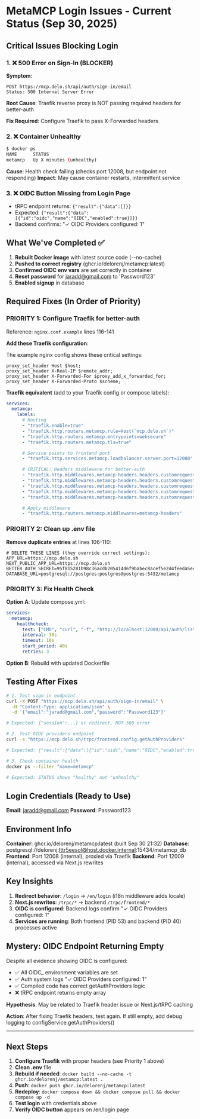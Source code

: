 # MetaMCP Login Issues - Current Status (Sep 30, 2025)

## Critical Issues Blocking Login

### 1. ❌ **500 Error on Sign-In** (BLOCKER)
**Symptom**:
```
POST https://mcp.delo.sh/api/auth/sign-in/email
Status: 500 Internal Server Error
```

**Root Cause**: Traefik reverse proxy is NOT passing required headers for better-auth

**Fix Required**: Configure Traefik to pass X-Forwarded headers

### 2. ❌ **Container Unhealthy**
```bash
$ docker ps
NAME      STATUS
metamcp   Up X minutes (unhealthy)
```

**Cause**: Health check failing (checks port 12008, but endpoint not responding)
**Impact**: May cause container restarts, intermittent service

### 3. ❌ **OIDC Button Missing from Login Page**
- tRPC endpoint returns: `{"result":{"data":[]}}`
- Expected: `{"result":{"data":[{"id":"oidc","name":"OIDC","enabled":true}]}}`
- Backend confirms: "✓ OIDC Providers configured: 1"

## What We've Completed ✅

1. **Rebuilt Docker image** with latest source code (--no-cache)
2. **Pushed to correct registry** (ghcr.io/delorenj/metamcp:latest)
3. **Confirmed OIDC env vars** are set correctly in container
4. **Reset password** for jaradd@gmail.com to 'Password123'
5. **Enabled signup** in database

## Required Fixes (In Order of Priority)

### PRIORITY 1: Configure Traefik for better-auth

Reference: `nginx.conf.example` lines 116-141

**Add these Traefik configuration**:

The example nginx config shows these critical settings:
```nginx
proxy_set_header Host $host;
proxy_set_header X-Real-IP $remote_addr;
proxy_set_header X-Forwarded-For $proxy_add_x_forwarded_for;
proxy_set_header X-Forwarded-Proto $scheme;
```

**Traefik equivalent** (add to your Traefik config or compose labels):

```yaml
services:
  metamcp:
    labels:
      # Routing
      - "traefik.enable=true"
      - "traefik.http.routers.metamcp.rule=Host(`mcp.delo.sh`)"
      - "traefik.http.routers.metamcp.entrypoints=websecure"
      - "traefik.http.routers.metamcp.tls=true"

      # Service points to frontend port
      - "traefik.http.services.metamcp.loadbalancer.server.port=12008"

      # CRITICAL: Headers middleware for better-auth
      - "traefik.http.middlewares.metamcp-headers.headers.customrequestheaders.Host=mcp.delo.sh"
      - "traefik.http.middlewares.metamcp-headers.headers.customrequestheaders.X-Forwarded-Host=mcp.delo.sh"
      - "traefik.http.middlewares.metamcp-headers.headers.customrequestheaders.X-Forwarded-Proto=https"
      - "traefik.http.middlewares.metamcp-headers.headers.customrequestheaders.X-Forwarded-Port=443"
      - "traefik.http.middlewares.metamcp-headers.headers.customrequestheaders.X-Real-IP=true"

      # Apply middleware
      - "traefik.http.routers.metamcp.middlewares=metamcp-headers"
```

### PRIORITY 2: Clean up .env file

**Remove duplicate entries** at lines 106-110:
```env
# DELETE THESE LINES (they override correct settings):
APP_URL=https://mcp.delo.sh
NEXT_PUBLIC_APP_URL=https://mcp.delo.sh
BETTER_AUTH_SECRET=95f815281b98c36acdb205414d6f9babec8acef5e2d4feeda5ec5b80043d0f7e
DATABASE_URL=postgresql://postgres:postgres@postgres:5432/metamcp
```

### PRIORITY 3: Fix Health Check

**Option A**: Update compose.yml:
```yaml
services:
  metamcp:
    healthcheck:
      test: ["CMD", "curl", "-f", "http://localhost:12009/api/auth/list-sessions"]
      interval: 30s
      timeout: 10s
      start_period: 40s
      retries: 3
```

**Option B**: Rebuild with updated Dockerfile

## Testing After Fixes

```bash
# 1. Test sign-in endpoint
curl -X POST "https://mcp.delo.sh/api/auth/sign-in/email" \
  -H "Content-Type: application/json" \
  -d '{"email":"jaradd@gmail.com","password":"Password123"}'

# Expected: {"session":...} or redirect, NOT 500 error

# 2. Test OIDC providers endpoint
curl -s "https://mcp.delo.sh/trpc/frontend.config.getAuthProviders"

# Expected: {"result":{"data":[{"id":"oidc","name":"OIDC","enabled":true}]}}

# 3. Check container health
docker ps --filter "name=metamcp"

# Expected: STATUS shows "healthy" not "unhealthy"
```

## Login Credentials (Ready to Use)

**Email**: jaradd@gmail.com
**Password**: Password123

## Environment Info

**Container**: ghcr.io/delorenj/metamcp:latest (built Sep 30 21:32)
**Database**: postgresql://delorenj:Ittr5eesol@host.docker.internal:15434/metamcp_db
**Frontend**: Port 12008 (internal), proxied via Traefik
**Backend**: Port 12009 (internal), accessed via Next.js rewrites

## Key Insights

1. **Redirect behavior**: `/login` → `/en/login` (i18n middleware adds locale)
2. **Next.js rewrites**: `/trpc/*` → backend `/trpc/frontend/*`
3. **OIDC is configured**: Backend logs confirm "✓ OIDC Providers configured: 1"
4. **Services are running**: Both frontend (PID 53) and backend (PID 40) processes active

## Mystery: OIDC Endpoint Returning Empty

Despite all evidence showing OIDC is configured:
- ✅ All OIDC_ environment variables are set
- ✅ Auth system logs "✓ OIDC Providers configured: 1"
- ✅ Compiled code has correct getAuthProviders logic
- ❌ tRPC endpoint returns empty array

**Hypothesis**: May be related to Traefik header issue or Next.js/tRPC caching

**Action**: After fixing Traefik headers, test again. If still empty, add debug logging to configService.getAuthProviders()

---

## Next Steps

1. **Configure Traefik** with proper headers (see Priority 1 above)
2. **Clean .env** file
3. **Rebuild if needed**: `docker build --no-cache -t ghcr.io/delorenj/metamcp:latest .`
4. **Push**: `docker push ghcr.io/delorenj/metamcp:latest`
5. **Redeploy**: `docker compose down && docker compose pull && docker compose up -d`
6. **Test login** with credentials above
7. **Verify OIDC button** appears on /en/login page
